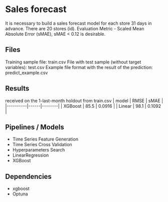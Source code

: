 # Sales forecast
It is necessary to build a sales forecast model for each store 31 days in advance. There are 20 stores (id). Evaluation Metric - Scaled Mean Absolute Error (sMAE), sMAE < 0.12 is desirable.

## Files
Training sample file: train.csv
File with test sample (without target variables): test.csv
Example file format with the result of the prediction: predict_example.csv

## Results
received on the 1-last-month holdout from train.csv
|   model  | RMSE |  sMAE  |
|----------|------|--------|
| XGBoost  | 85.5 | 0.0916 |
| Linear   | 98.1 | 0.1092 |

## Pipelines / Models
* Time Series Feature Generation
* Time Series Cross Validation
* Hyperparameters Search
* LinearRegression
* XGBoost

## Dependencies
* xgboost
* Optuna


